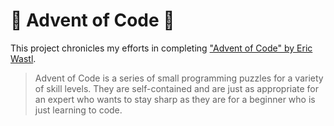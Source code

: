 # :christmas_tree: Advent of Code :christmas_tree:

This project chronicles my efforts in completing ["Advent of Code" by Eric Wastl](http://adventofcode.com/2016).

>Advent of Code is a series of small programming puzzles for a variety of skill levels. They are self-contained and are just as appropriate for an expert who wants to stay sharp as they are for a beginner who is just learning to code.
